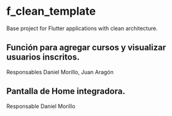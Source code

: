 # f_clean_template

Base project for Flutter applications with clean architecture.

## Función para agregar cursos y visualizar usuarios inscritos.
Responsables Daniel Morillo, Juan Aragón

## Pantalla de Home integradora.
Responsable Daniel Morillo
